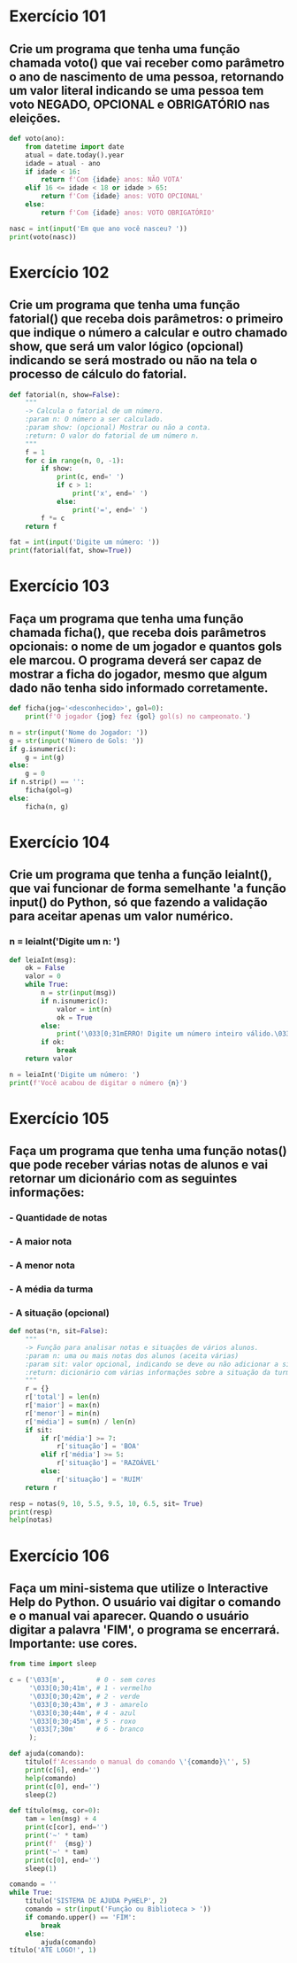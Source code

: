 # Exercício 101
## Crie um programa que tenha uma função chamada voto() que vai receber como parâmetro o ano de nascimento de uma pessoa, retornando um valor literal indicando se uma pessoa tem voto NEGADO, OPCIONAL e OBRIGATÓRIO nas eleições.

```py
def voto(ano):
    from datetime import date
    atual = date.today().year
    idade = atual - ano
    if idade < 16:
        return f'Com {idade} anos: NÃO VOTA'
    elif 16 <= idade < 18 or idade > 65:
        return f'Com {idade} anos: VOTO OPCIONAL'
    else:
        return f'Com {idade} anos: VOTO OBRIGATÓRIO'

nasc = int(input('Em que ano você nasceu? '))
print(voto(nasc))
```

# Exercício 102
## Crie um programa que tenha uma função fatorial() que receba dois parâmetros: o primeiro que indique o número a calcular e outro chamado show, que será um valor lógico (opcional) indicando se será mostrado ou não na tela o processo de cálculo do fatorial.

```py
def fatorial(n, show=False):
    """
    -> Calcula o fatorial de um número.
    :param n: O número a ser calculado.
    :param show: (opcional) Mostrar ou não a conta.
    :return: O valor do fatorial de um número n.
    """
    f = 1
    for c in range(n, 0, -1):
        if show:
            print(c, end=' ')
            if c > 1:
                print('x', end=' ')
            else:
                print('=', end=' ')
        f *= c
    return f

fat = int(input('Digite um número: '))
print(fatorial(fat, show=True))
```

# Exercício 103
## Faça um programa que tenha uma função chamada ficha(), que receba dois parâmetros opcionais: o nome de um jogador e quantos gols ele marcou. O programa deverá ser capaz de mostrar a ficha do jogador, mesmo que algum dado não tenha sido informado corretamente.

```py
def ficha(jog='<desconhecido>', gol=0):
    print(f'O jogador {jog} fez {gol} gol(s) no campeonato.')

n = str(input('Nome do Jogador: '))
g = str(input('Número de Gols: '))
if g.isnumeric():
    g = int(g)
else:
    g = 0
if n.strip() == '':
    ficha(gol=g)
else:
    ficha(n, g)
```

# Exercício 104
## Crie um programa que tenha a função leiaInt(), que vai funcionar de forma semelhante 'a função input() do Python, só que fazendo a validação para aceitar apenas um valor numérico.
### n = leiaInt('Digite um n: ')

```py
def leiaInt(msg):
    ok = False
    valor = 0
    while True:
        n = str(input(msg))
        if n.isnumeric():
            valor = int(n)
            ok = True
        else:
            print('\033[0;31mERRO! Digite um número inteiro válido.\033[m')
        if ok:
            break
    return valor

n = leiaInt('Digite um número: ')
print(f'Você acabou de digitar o número {n}')
```

# Exercício 105
## Faça um programa que tenha uma função notas() que pode receber várias notas de alunos e vai retornar um dicionário com as seguintes informações:
### - Quantidade de notas
### - A maior nota
### - A menor nota
### - A média da turma
### - A situação (opcional)

```py
def notas(*n, sit=False):
    """
    -> Função para analisar notas e situações de vários alunos.
    :param n: uma ou mais notas dos alunos (aceita várias)
    :param sit: valor opcional, indicando se deve ou não adicionar a situação
    :return: dicionário com várias informações sobre a situação da turma.
    """
    r = {}
    r['total'] = len(n)
    r['maior'] = max(n)
    r['menor'] = min(n)
    r['média'] = sum(n) / len(n)
    if sit:
        if r['média'] >= 7:
            r['situação'] = 'BOA'
        elif r['média'] >= 5:
            r['situação'] = 'RAZOÁVEL'
        else:
            r['situação'] = 'RUIM'
    return r

resp = notas(9, 10, 5.5, 9.5, 10, 6.5, sit= True)
print(resp)
help(notas)
```

# Exercício 106
## Faça um mini-sistema que utilize o Interactive Help do Python. O usuário vai digitar o comando e o manual vai aparecer. Quando o usuário digitar a palavra 'FIM', o programa se encerrará. Importante: use cores.

```py
from time import sleep

c = ('\033[m',        # 0 - sem cores
     '\033[0;30;41m', # 1 - vermelho
     '\033[0;30;42m', # 2 - verde
     '\033[0;30;43m', # 3 - amarelo
     '\033[0;30;44m', # 4 - azul
     '\033[0;30;45m', # 5 - roxo
     '\033[7;30m'     # 6 - branco
     );

def ajuda(comando):
    título(f'Acessando o manual do comando \'{comando}\'', 5)
    print(c[6], end='')
    help(comando)
    print(c[0], end='')
    sleep(2)

def título(msg, cor=0):
    tam = len(msg) + 4
    print(c[cor], end='')
    print('~' * tam)
    print(f'  {msg}')
    print('~' * tam)
    print(c[0], end='')
    sleep(1)

comando = ''
while True:
    título('SISTEMA DE AJUDA PyHELP', 2)
    comando = str(input('Função ou Biblioteca > '))
    if comando.upper() == 'FIM':
        break
    else:
        ajuda(comando)
título('ATÉ LOGO!', 1)
```